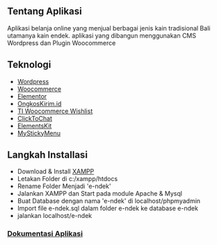 ## Tentang Aplikasi
Aplikasi belanja online yang menjual berbagai jenis kain tradisional Bali utamanya kain endek. aplikasi yang dibangun menggunakan CMS Wordpress dan Plugin Woocommerce

## Teknologi

- [Wordpress](https://wordpress.org/)
- [Woocommerce](https://woocommerce.com/)
- [Elementor](https://elementor.com/)
- [OngkosKirim.id](https://plugin.ongkoskirim.id/)
- [TI Woocommerce Wishlist](https://id.wordpress.org/plugins/ti-woocommerce-wishlist/)
- [ClickToChat](https://wordpress.org/plugins/click-to-chat-for-whatsapp/)
- [ElementsKit](https://wordpress.org/plugins/elementskit-lite/)
- [MyStickyMenu](https://id.wordpress.org/plugins/mystickymenu/)

## Langkah Installasi
- Download & Install [XAMPP](https://www.apachefriends.org/download.html)
- Letakan Folder di c:/xampp/htdocs
- Rename Folder Menjadi 'e-ndek'
- Jalankan XAMPP dan Start pada module Apache & Mysql
- Buat Database dengan nama 'e-ndek' di localhost/phpmyadmin
- Import file e-ndek.sql dalam folder e-ndek ke database e-ndek
- jalankan localhost/e-ndek


### [Dokumentasi Aplikasi](https://drive.google.com/drive/folders/1hnAktPZOs946xy17WVDzxvNGQeBmqJU5?usp=sharing)
